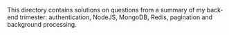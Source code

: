 This directory contains solutions on questions from a summary of my back-end trimester: authentication, NodeJS, MongoDB, Redis, pagination and background processing.